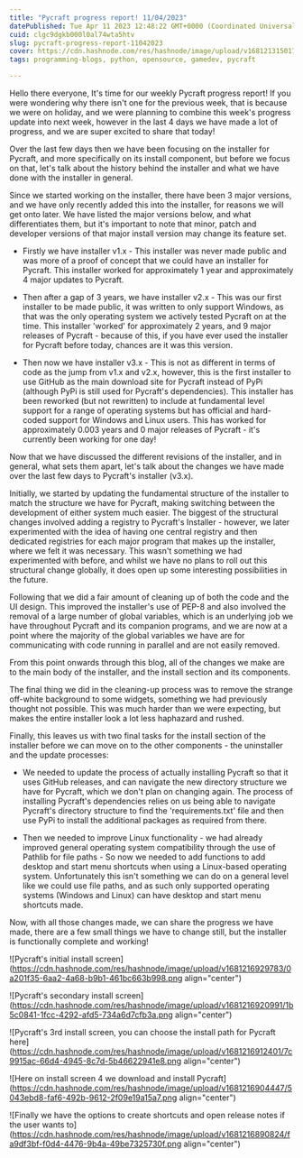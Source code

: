 ```yaml
---
title: "Pycraft progress report! 11/04/2023"
datePublished: Tue Apr 11 2023 12:48:22 GMT+0000 (Coordinated Universal Time)
cuid: clgc9dgkb000l0al74wta5htv
slug: pycraft-progress-report-11042023
cover: https://cdn.hashnode.com/res/hashnode/image/upload/v1681213150172/96c0c79e-6e45-4ed5-b6c7-8e097e5e13a4.png
tags: programming-blogs, python, opensource, gamedev, pycraft

---
```


Hello there everyone, It's time for our weekly Pycraft progress report! If you were wondering why there isn't one for the previous week, that is because we were on holiday, and we were planning to combine this week's progress update into next week, however in the last 4 days we have made a lot of progress, and we are super excited to share that today!

Over the last few days then we have been focusing on the installer for Pycraft, and more specifically on its install component, but before we focus on that, let's talk about the history behind the installer and what we have done with the installer in general.

Since we started working on the installer, there have been 3 major versions, and we have only recently added this into the installer, for reasons we will get onto later. We have listed the major versions below, and what differentiates them, but it's important to note that minor, patch and developer versions of that major install version may change its feature set.

* Firstly we have installer v1.x - This installer was never made public and was more of a proof of concept that we could have an installer for Pycraft. This installer worked for approximately 1 year and approximately 4 major updates to Pycraft.
    
* Then after a gap of 3 years, we have installer v2.x - This was our first installer to be made public, it was written to only support Windows, as that was the only operating system we actively tested Pycraft on at the time. This installer 'worked' for approximately 2 years, and 9 major releases of Pycraft - because of this, if you have ever used the installer for Pycraft before today, chances are it was this version.
    
* Then now we have installer v3.x - This is not as different in terms of code as the jump from v1.x and v2.x, however, this is the first installer to use GitHub as the main download site for Pycraft instead of PyPi (although PyPi is still used for Pycraft's dependencies). This installer has been reworked (but not rewritten) to include at fundamental level support for a range of operating systems but has official and hard-coded support for Windows and Linux users. This has worked for approximately 0.003 years and 0 major releases of Pycraft - it's currently been working for one day!
    

Now that we have discussed the different revisions of the installer, and in general, what sets them apart, let's talk about the changes we have made over the last few days to Pycraft's installer (v3.x).

Initially, we started by updating the fundamental structure of the installer to match the structure we have for Pycraft, making switching between the development of either system much easier. The biggest of the structural changes involved adding a registry to Pycraft's Installer - however, we later experimented with the idea of having one central registry and then dedicated registries for each major program that makes up the installer, where we felt it was necessary. This wasn't something we had experimented with before, and whilst we have no plans to roll out this structural change globally, it does open up some interesting possibilities in the future.

Following that we did a fair amount of cleaning up of both the code and the UI design. This improved the installer's use of PEP-8 and also involved the removal of a large number of global variables, which is an underlying job we have throughout Pycraft and its companion programs, and we are now at a point where the majority of the global variables we have are for communicating with code running in parallel and are not easily removed.

From this point onwards through this blog, all of the changes we make are to the main body of the installer, and the install section and its components.

The final thing we did in the cleaning-up process was to remove the strange off-white background to some widgets, something we had previously thought not possible. This was much harder than we were expecting, but makes the entire installer look a lot less haphazard and rushed.

Finally, this leaves us with two final tasks for the install section of the installer before we can move on to the other components - the uninstaller and the update processes:

* We needed to update the process of actually installing Pycraft so that it uses GitHub releases, and can navigate the new directory structure we have for Pycraft, which we don't plan on changing again. The process of installing Pycraft's dependencies relies on us being able to navigate Pycraft's directory structure to find the 'requirements.txt' file and then use PyPi to install the additional packages as required from there.
    
* Then we needed to improve Linux functionality - we had already improved general operating system compatibility through the use of Pathlib for file paths - So now we needed to add functions to add desktop and start menu shortcuts when using a Linux-based operating system. Unfortunately this isn't something we can do on a general level like we could use file paths, and as such only supported operating systems (Windows and Linux) can have desktop and start menu shortcuts made.
    

Now, with all those changes made, we can share the progress we have made, there are a few small things we have to change still, but the installer is functionally complete and working!

![Pycraft's initial install screen](https://cdn.hashnode.com/res/hashnode/image/upload/v1681216929783/0a201f35-6aa2-4a68-b9b1-461bc663b998.png align="center")

![Pycraft's secondary install screen](https://cdn.hashnode.com/res/hashnode/image/upload/v1681216920991/1b5c0841-1fcc-4292-afd5-734a6d7cfb3a.png align="center")

![Pycraft's 3rd install screen, you can choose the install path for Pycraft here](https://cdn.hashnode.com/res/hashnode/image/upload/v1681216912401/7c9915ac-66d4-4945-8c7d-5b46622941e8.png align="center")

![Here on install screen 4 we download and install Pycraft](https://cdn.hashnode.com/res/hashnode/image/upload/v1681216904447/5043ebd8-faf6-492b-9612-2f09e19a15a7.png align="center")

![Finally we have the options to create shortcuts and open release notes if the user wants to](https://cdn.hashnode.com/res/hashnode/image/upload/v1681216890824/fa9df3bf-f0d4-4476-9b4a-49be7325730f.png align="center")